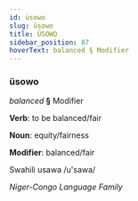 ```yaml
---
id: üsowo
slug: üsowo
title: ÜSOWO
sidebar_position: 87
hoverText: balanced § Modifier
---
```


### üsowo

*balanced* **§** Modifier

**Verb**: to be balanced/fair

**Noun**: equity/fairness

**Modifier**: balanced/fair

Swahili usawa /u'sawa/

*Niger-Congo Language Family*